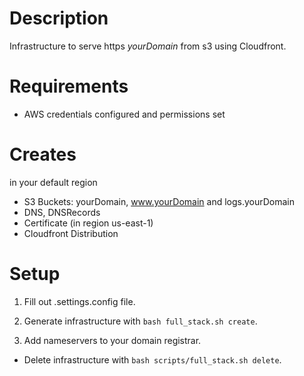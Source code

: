 # Description
Infrastructure to serve https _yourDomain_ from s3 using Cloudfront.

# Requirements
- AWS credentials configured and permissions set

# Creates
in your default region
- S3 Buckets: yourDomain,  www.yourDomain and logs.yourDomain
- DNS, DNSRecords
- Certificate (in region us-east-1)
- Cloudfront Distribution


# Setup
1. Fill out .settings.config file.

2. Generate infrastructure with 
`bash full_stack.sh create`.
   
3. Add nameservers to your domain registrar. 

- Delete infrastructure with 
`bash scripts/full_stack.sh delete`.
